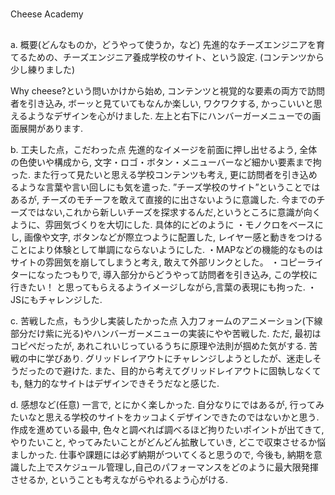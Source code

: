 #
Cheese Academy

##
a. 概要(どんなものか，どうやって使うか，など) 
   先進的なチーズエンジニアを育てるための、チーズエンジニア養成学校のサイト、という設定.
   (コンテンツから少し練りました)
   
   Why cheese?という問いかけから始め, コンテンツと視覚的な要素の両方で訪問者を引き込み,
   ボーッと見ていてもなんか楽しい, ワクワクする, かっこいいと思えるようなデザインを心がけました.
   左上と右下にハンバーガーメニューでの画面展開があります.

b. 工夫した点，こだわった点
    先進的なイメージを前面に押し出せるよう, 全体の色使いや構成から, 文字・ロゴ・ボタン・メニューバーなど細かい要素まで拘った.
    また行って見たいと思える学校コンテンツも考え, 更に訪問者を引き込めるような言葉や言い回しにも気を遣った.
    ”チーズ学校のサイト”ということではあるが, チーズのモチーフを敢えて直接的に出さないように意識した.
    今までのチーズではない,これから新しいチーズを探求するんだ,というところに意識が向くように、雰囲気づくりを大切にした.
    具体的にどのように
    ・モノクロをベースにし, 画像や文字, ボタンなどが際立つように配置した,
      レイヤー感と動きをつけることにより体験として単調にならないようにした.
    ・MAPなどの機能的なものはサイトの雰囲気を崩してしまうと考え, 敢えて外部リンクとした。
    ・コピーライターになったつもりで, 導入部分からどうやって訪問者を引き込み, この学校に行きたい！
      と思ってもらえるようイメージしながら,言葉の表現にも拘った.
    ・JSにもチャレンジした.

c. 苦戦した点，もう少し実装したかった点
    入力フォームのアニメーション(下線部分だけ紫に光る)やハンバーガーメニューの実装にやや苦戦した.
    ただ, 最初はコピペだったが, あれこれいじっているうちに原理や法則が掴めた気がする. 苦戦の中に学びあり.
    グリッドレイアウトにチャレンジしようとしたが、迷走しそうだったので避けた.
    また、目的から考えてグリッドレイアウトに固執しなくても, 魅力的なサイトはデザインできそうだなと感じた.

d. 感想など(任意)
    一言で, とにかく楽しかった.
    自分なりにではあるが, 行ってみたいなと思える学校のサイトをカッコよくデザインできたのではないかと思う.
    作成を進めている最中, 色々と調べれば調べるほど拘りたいポイントが出てきて, 
    やりたいこと, やってみたいことがどんどん拡散していき, どこで収束させるか悩ましかった.
    仕事や課題には必ず納期がついてくると思うので, 
    今後も, 納期を意識した上でスケジュール管理し,自己のパフォーマンスをどのように最大限発揮させるか,
    ということも考えながらやれるよう心がける.


